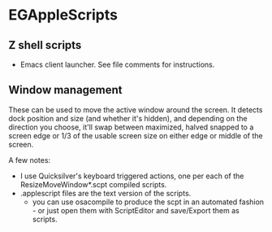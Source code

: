 # EGAppleScripts

## Z shell scripts
- Emacs client launcher. See file comments for instructions.


## Window management
These can be used to move the active window around the screen. It detects dock position and size (and whether it's hidden), and depending on the direction you choose, it'll swap between maximized, halved snapped to a screen edge or 1/3 of the usable screen size on either edge or middle of the screen.

A few notes:
- I use Quicksilver's keyboard triggered actions, one per each of the ResizeMoveWindow*.scpt compiled scripts.
- .applescript files are the text version of the scripts.
  - you can use osacompile to produce the scpt in an automated fashion - or just open them with ScriptEditor and save/Export them as scripts. 

